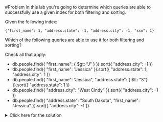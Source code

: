 #Problem
In this lab you're going to determine which queries are able to successfully use a given index for both filtering and sorting.

Given the following index:

    {"first_name": 1, "address.state": -1, "address.city": -1, "ssn": 1}

Which of the following queries are able to use it for both filtering and sorting?

Check all that apply:
 - db.people.find({ "first_name": { $gt: "J" } }).sort({ "address.city": -1 })
 - db.people.find({ "first_name": "Jessica" }).sort({ "address.state": 1, "address.city": 1 })
 - db.people.find({ "first_name": "Jessica", "address.state": { $lt: "S"} }).sort({ "address.state": 1 })
 - db.people.find({ "address.city": "West Cindy" }).sort({ "address.city": -1 })
 - db.people.find({ "address.state": "South Dakota", "first_name": "Jessica" }).sort({ "address.city": -1 })

<details>
  <summary>Click here for the solution</summary>
  - db.people.find({ "first_name": "Jessica" }).sort({ "address.state": 1, "address.city": 1 })
  - db.people.find({ "first_name": "Jessica", "address.state": { $lt: "S"} }).sort({ "address.state": 1 })
  - db.people.find({ "address.state": "South Dakota", "first_name": "Jessica" }).sort({ "address.city": -1 })
</details>